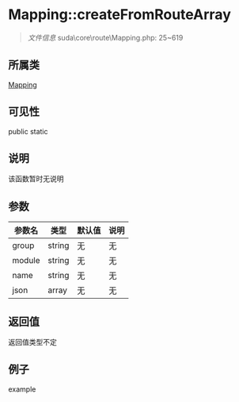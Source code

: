 # Mapping::createFromRouteArray

> *文件信息* suda\core\route\Mapping.php: 25~619
## 所属类 

[Mapping](../Mapping.md)

## 可见性

  public  static
## 说明

该函数暂时无说明

## 参数

| 参数名 | 类型 | 默认值 | 说明 |
|--------|-----|-------|-------|
| group |  string | 无 | 无 |
| module |  string | 无 | 无 |
| name |  string | 无 | 无 |
| json |  array | 无 | 无 |

## 返回值
返回值类型不定

## 例子

example